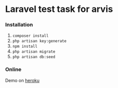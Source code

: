 # Laravel test task for arvis

### Installation

1. `composer install`
2. `php artisan key:generate`
3. `npm install`
4. `php artisan migrate`
5. `php artisan db:seed`

### Online

Demo on [heroku](http://laravel-test-task-for-arvis.herokuapp.com)
